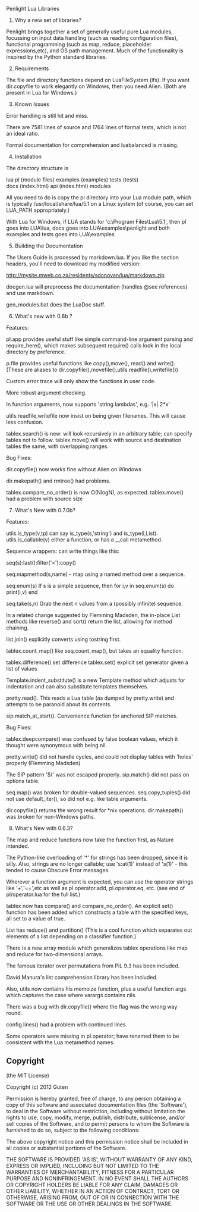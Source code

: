 Penlight Lua Libraries

1. Why a new set of libraries?

Penlight brings together a set of generally useful pure Lua modules,
focussing on input data handling (such as reading configuration files),
functional programming (such as map, reduce, placeholder expressions,etc),
and OS path management.  Much of the functionality is inspired by the
Python standard libraries.

2. Requirements

The file and directory functions depend on LuaFileSystem (lfs). If you want
dir.copyfile to work elegantly on Windows, then you need Alien. (Both are
present in Lua for Windows.)

3. Known Issues

Error handling is still hit and miss.

There are 7581 lines of source and 1764 lines of formal tests, 
which is not an ideal ratio.

Formal documentation for comprehension and luabalanced is missing.

4. Installation

The directory structure is

  lua
     pl 
       (module files)
  examples
      (examples)
  tests
      (tests)	          
  docs
    (index.html)
    api
       (index.html)
       modules

All you need to do is copy the pl directory into your Lua module path, which
is typically /usr/local/share/lua/5.1 on a Linux system (of course, you
can set LUA_PATH appropriately.)

With Lua for Windows,  if LUA stands for 'c:\Program Files\Lua\5.1',
then pl goes into LUA\lua, docs goes into LUA\examples\penlight and
both examples and tests goes into LUA\examples

5. Building the Documentation

The Users Guide is processed by markdown.lua. If you like the section headers,
you'll need to download my modified version:

http://mysite.mweb.co.za/residents/sdonovan/lua/markdown.zip

docgen.lua will preprocess the documentation (handles @see references)
and use markdown.

gen_modules.bat does the LuaDoc stuff.

6. What's new with 0.8b ?

Features:

pl.app provides useful stuff like simple command-line argument parsing and require_here(), which 
makes subsequent require() calls look in the local directory by preference.

p.file provides useful functions like copy(),move(), read() and write().  (These are aliases to
dir.copyfile(),movefile(),utils.readfile(),writefile())

Custom error trace will only show the functions in user code.

More robust argument checking.

In function arguments, now supports 'string lambdas', e.g. '|x| 2*x'

utils.readfile,writefile now insist on being given filenames. This will cause less confusion.

tablex.search() is new: will look recursively in an arbitrary table; can specify tables not to follow.
tablex.move() will work with source and destination tables the same, with overlapping ranges.

Bug Fixes:

dir.copyfile() now works fine without Alien on Windows

dir.makepath() and rmtree() had problems.

tablex.compare_no_order() is now O(NlogN), as expected.
tablex.move() had a problem with source size

7. What's New with 0.7.0b?

Features:

utils.is_type(v,tp) can say is_type(s,'string') and is_type(l,List).
utils.is_callable(v) either a function, or has a __call metamethod.

Sequence wrappers: can write things like this:

seq(s):last():filter('<'):copy()

seq:mapmethod(s,name) - map using a named method over a sequence.

seq:enum(s)  If s is a simple sequence, then 
     for i,v in seq.enum(s) do print(i,v) end

seq:take(s,n)  Grab the next n values from a (possibly infinite)
sequence.

In a related change suggested by Flemming Madsden, the in-place List
methods like reverse() and sort() return the list, allowing for
method chaining.

list.join()  explicitly converts using tostring first.

tablex.count_map() like seq.count_map(), but takes an equality function.

tablex.difference()  set difference
tablex.set()  explicit set generator given a list of values

Template.indent_substitute() is a new Template method which adjusts
for indentation and can also substitute templates themselves.

pretty.read(). This reads a Lua table (as dumped by pretty.write)
and attempts to be paranoid about its contents.

sip.match_at_start(). Convenience function for anchored SIP matches.

Bug Fixes:

tablex.deepcompare() was confused by false boolean values, which
it thought were synonymous with being nil.

pretty.write() did not handle cycles, and could not display tables
with 'holes' properly (Flemming Madsden)

The SIP pattern '$(' was not escaped properly.
sip.match() did not pass on options table.

seq.map() was broken for double-valued sequences.
seq.copy_tuples() did not use default_iter(), so did not e.g. like
table arguments.

dir.copyfile() returns the wrong result for *nix operations.
dir.makepath() was broken for non-Windows paths.

8. What's New with 0.6.3?

The map and reduce functions now take the function first, as Nature intended.

The Python-like overloading of '*' for strings has been dropped, since it
is silly. Also, strings are no longer callable; use 's:at(1)' instead of
's(1)' - this tended to cause Obscure Error messages.

Wherever a function argument is expected, you can use the operator strings
like '+','==',etc as well as pl.operator.add, pl.operator.eq, etc.
(see end of pl/operator.lua for the full list.)

tablex now has compare() and compare_no_order(). An explicit set()
function has been added which constructs a table with the specified
keys, all set to a value of true.

List has reduce() and partition() (This is a cool function which 
separates out elements of a list depending on a classifier function.)

There is a new array module which generalizes tablex operations like
map and reduce for two-dimensional arrays.

The famous iterator over permutations from PiL 9.3 has been included.

David Manura's list comprehension library has been included.

Also, utils now contains his memoize function, plus a useful function
args which captures the case where varargs contains nils.

There was a bug with dir.copyfile() where the flag was the wrong way round.

config.lines() had a problem with continued lines.

Some operators were missing in pl.operator; have renamed them to be
consistent with the Lua metamethod names.


Copyright
---------

(the MIT License)

Copyright (c) 2012 Guten

Permission is hereby granted, free of charge, to any person obtaining a copy of this software and associated documentation files (the 'Software'), to deal in the Software without restriction, including without limitation the rights to use, copy, modify, merge, publish, distribute, sublicense, and/or sell copies of the Software, and to permit persons to whom the Software is furnished to do so, subject to the following conditions:

The above copyright notice and this permission notice shall be included in all copies or substantial portions of the Software.

THE SOFTWARE IS PROVIDED 'AS IS', WITHOUT WARRANTY OF ANY KIND, EXPRESS OR IMPLIED, INCLUDING BUT NOT LIMITED TO THE WARRANTIES OF MERCHANTABILITY, FITNESS FOR A PARTICULAR PURPOSE AND NONINFRINGEMENT.  IN NO EVENT SHALL THE AUTHORS OR COPYRIGHT HOLDERS BE LIABLE FOR ANY CLAIM, DAMAGES OR OTHER LIABILITY, WHETHER IN AN ACTION OF CONTRACT, TORT OR OTHERWISE, ARISING FROM, OUT OF OR IN CONNECTION WITH THE SOFTWARE OR THE USE OR OTHER DEALINGS IN THE SOFTWARE.
